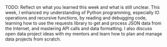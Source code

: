 TODO: Reflect on what you learned this week and what is still unclear.
This week, I enhanced my understanding of Python programming, especially IO operations and recursive functions, by reading and debugging code, learning how to use the requests library to get and process JSON data from the Internet, and mastering API calls and data formatting. I also discuss open data project ideas with my mentors and learn how to plan and manage data projects from scratch.